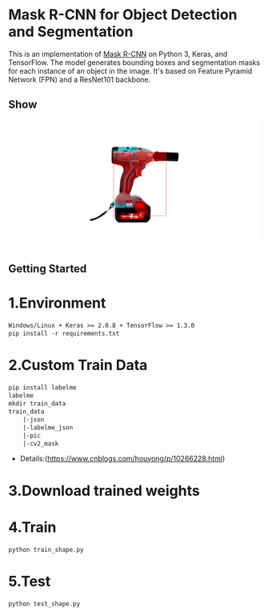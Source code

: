 # Mask R-CNN for Object Detection and Segmentation

This is an implementation of [Mask R-CNN](https://arxiv.org/abs/1703.06870) on Python 3, Keras, and TensorFlow. The model generates bounding boxes and segmentation masks for each instance of an object in the image. It's based on Feature Pyramid Network (FPN) and a ResNet101 backbone.
## Show
![](https://github.com/hyhouyong/Mask-RCNN/blob/master/assert/Figure_1.png)
## Getting Started 

1.Environment
===
    Windows/Linux + Keras >= 2.0.8 + TensorFlow >= 1.3.0
    pip install -r requirements.txt
2.Custom Train Data
===
    pip install labelme
    labelme
    mkdir train_data
    train_data
        |-json
        |-labelme_json
        |-pic
        |-cv2_mask

* Details:(https://www.cnblogs.com/houyong/p/10266228.html)
 
 3.Download trained weights
 ===
    
 4.Train
 ===
    python train_shape.py
 5.Test
 ===
    python test_shape.py
    
